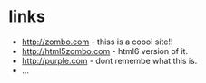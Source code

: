 # links

* http://zombo.com - thiss is a coool site!!
* http://html5zombo.com - html6 version of it.
* http://purple.com - dont remembe what this is.
* ...

